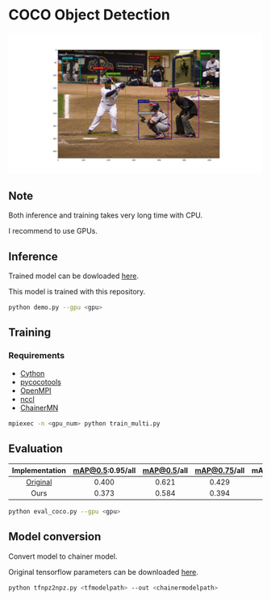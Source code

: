 # COCO Object Detection

![Example](../static/coco_example.png)

## Note 

Both inference and training takes very long time with CPU.

I recommend to use GPUs.

## Inference

Trained model can be dowloaded [here](https://github.com/knorth55/chainer-light-head-rcnn/releases/download/v0.0/light_head_rcnn_resnet101_trained_2018_07_19.npz).

This model is trained with this repository.

```bash
python demo.py --gpu <gpu>
```
## Training

### Requirements
- [Cython](http://cython.org/)
- [pycocotools](https://github.com/cocodataset/cocoapi)
- [OpenMPI](https://www.open-mpi.org/)
- [nccl](https://developer.nvidia.com/nccl)
- [ChainerMN](https://github.com/chainer/chainermn)

```bash
mpiexec -n <gpu_num> python train_multi.py
```

## Evaluation

| Implementation | mAP@0.5:0.95/all | mAP@0.5/all | mAP@0.75/all | mAP:0.5:0.95/small | mAP:0.5:0.95/medium | mAP:0.5:0.95/large |
|:--------------:|:----------------:|:-----------:|:------------:|:------------------:|:-------------------:|:------------------:|
| [Original](https://github.comzengarden/light_head_rcnn) | 0.400 | 0.621 | 0.429 | 0.225 | 0.446 | 0.540 |
| Ours | 0.373 | 0.584 | 0.394 | 0.179 | 0.416 | 0.539 |

```bash
python eval_coco.py --gpu <gpu>
```

## Model conversion

Convert model to chainer model.

Original tensorflow parameters can be downloaded [here](https://github.com/knorth55/chainer-light-head-rcnn/releases/download/v0.0/tf_light_head_rcnn_resnet101_extracted_2018_07_12.npz).

```bash
python tfnpz2npz.py <tfmodelpath> --out <chainermodelpath>
```
